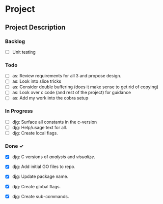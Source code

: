 # Project

## Project Description

### Backlog

- [ ] Unit testing  

### Todo

- [ ] as: Review requirements for all 3 and propose design.  
- [ ] as: Look into slice tricks  
- [ ] as: Consider double buffering (does it make sense to get rid of copying)  
- [ ] as: Look over c code (and rest of the project) for guidance  
- [ ] as: Add my work into the cobra setup  

### In Progress

- [ ] djg: Surface all constants in the c-version  
- [ ] djg: Help/usage text for all.  
- [ ] djg: Create local flags.  

### Done ✓

- [x] djg: C versions of _analysis_ and _visualize_.  
- [x] djg: Add initial GO files to repo.  
- [x] djg: Update package name.  
- [x] djg: Create global flags.  
- [x] djg: Create sub-commands.  

